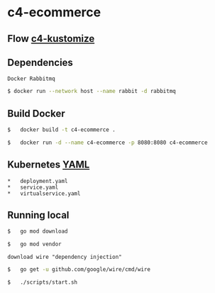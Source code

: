 # c4-ecommerce

## Flow [c4-kustomize](https://github.com/FernandoCagale/c4-kustomize)

## Dependencies

`Docker Rabbitmq`

```sh
$ docker run --network host --name rabbit -d rabbitmq
```

## Build Docker

```sh
$   docker build -t c4-ecommerce .
```

```sh
$   docker run -d --name c4-ecommerce -p 8080:8080 c4-ecommerce
```

## Kubernetes [YAML](https://github.com/FernandoCagale/c4-kustomize/tree/master/c4-ecommerce/base)

    *   deployment.yaml
    *   service.yaml
    *   virtualservice.yaml

## Running local

```sh
$   go mod download
```

```sh
$   go mod vendor
```

`download wire "dependency injection"`

```sh
$   go get -u github.com/google/wire/cmd/wire
```

```sh
$   ./scripts/start.sh
```